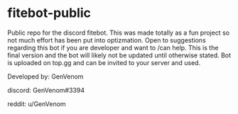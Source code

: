 # fitebot-public

Public repo for the discord fitebot. This was made totally as a fun project so not much effort has been put into optizmation. Open to 
suggestions regarding this bot if you are developer and want to /can help. This is the final version and the bot will likely not be updated
until otherwise stated. Bot is uploaded on top.gg and can be invited to your server and used.

Developed by: GenVenom

discord: GenVenom#3394

reddit: u/GenVenom
